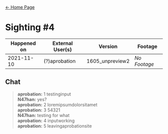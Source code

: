 [← Home Page](../README.md)

# Sighting #4
| Happened on | External User(s) | Version         | Footage      |
| ----------  | ---------------- | --------------- | ------------ |
| 2021-11-10  | (?)aprobation    | 1605_unpreview2 | *No Footage* |

## Chat
> **aprobation:** 1 testinginput  
> **N47han:** yes?  
> **aprobation:** 2 loremipsumdolorsitamet  
> **aprobation:** 3 54321  
> **N47han:** testing for what  
> **aprobation:** 4 inputworking  
> **aprobation:** 5 leavingaprobationsite  